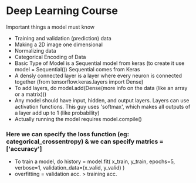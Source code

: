 # Deep Learning Course
Important things a model must know
- Training and validation (prediction) data
- Making a 2D image one dimensional
- Normalizing data
- Categorical Encoding of Data
- Basic Type of Model is a Sequential model from keras (to create it use model = Sequential()) Sequential comes from Keras
- A densly connected layer is a layer where every neuron is connected together (from tensorflow.keras.layers import Dense)
- To add layers, do model.add(Dense(more info on the data (like an array or a matrix)))
- Any model should have input, hidden, and output layers. Layers can use activation functions. This guy uses 'softmax', which makes all outputs of a layer add up to 1 (like probability)
- Actually running the model requires model.compile()
### Here we can specify the loss function (eg: categorical_crossentropy) & we can specify matrics = ['accuracy']
- To train a model, do history = model.fit(
    x_train, y_train, epochs=5, verbose=1, validation_data=(x_valid, y_valid)
)
- overfitting = validation acc. > training acc.
